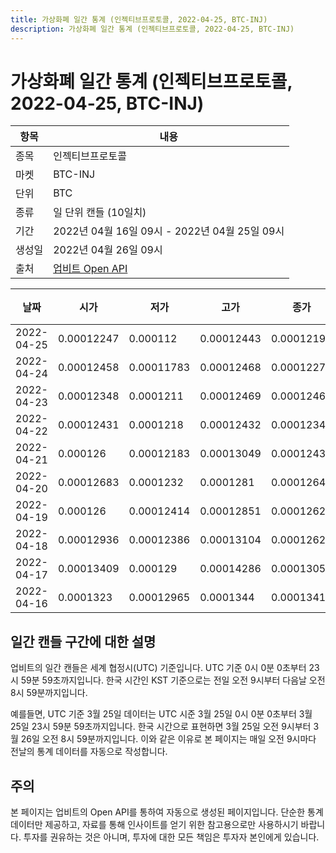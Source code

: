 ```yaml
---
title: 가상화폐 일간 통계 (인젝티브프로토콜, 2022-04-25, BTC-INJ)
description: 가상화폐 일간 통계 (인젝티브프로토콜, 2022-04-25, BTC-INJ)
---
```



가상화폐 일간 통계 (인젝티브프로토콜, 2022-04-25, BTC-INJ)
===

|항목|내용|
|--|--|
|종목|인젝티브프로토콜|
|마켓|BTC-INJ|
|단위|BTC|
|종류|일 단위 캔들 (10일치)|
|기간|2022년 04월 16일 09시 - 2022년 04월 25일 09시|
|생성일|2022년 04월 26일 09시|
|출처|[업비트 Open API](https://docs.upbit.com)|


|날짜|시가|저가|고가|종가|비고|
|--|--|--|--|--|--|
|2022-04-25|0.00012247|0.000112|0.00012443|0.00012195|    |
|2022-04-24|0.00012458|0.00011783|0.00012468|0.00012277|    |
|2022-04-23|0.00012348|0.0001211|0.00012469|0.00012467|    |
|2022-04-22|0.00012431|0.0001218|0.00012432|0.00012348|    |
|2022-04-21|0.000126|0.00012183|0.00013049|0.00012431|    |
|2022-04-20|0.00012683|0.0001232|0.0001281|0.00012642|    |
|2022-04-19|0.000126|0.00012414|0.00012851|0.00012628|    |
|2022-04-18|0.00012936|0.00012386|0.00013104|0.00012628|    |
|2022-04-17|0.00013409|0.000129|0.00014286|0.0001305|    |
|2022-04-16|0.0001323|0.00012965|0.0001344|0.0001341|    |


일간 캔들 구간에 대한 설명
---


업비트의 일간 캔들은 세계 협정시(UTC) 기준입니다. 
UTC 기준 0시 0분 0초부터 23시 59분 59초까지입니다. 
한국 시간인 KST 기준으로는 전일 오전 9시부터 다음날 오전 8시 59분까지입니다. 


예를들면, UTC 기준 3월 25일 데이터는 UTC 시준 3월 25일 0시 0분 0초부터 3월 25일 23시 59분 59초까지입니다. 
한국 시간으로 표현하면 3월 25일 오전 9시부터 3월 26일 오전 8시 59분까지입니다. 
이와 같은 이유로 본 페이지는 매일 오전 9시마다 전날의 통계 데이터를 자동으로 작성합니다. 


주의
---


본 페이지는 업비트의 Open API를 통하여 자동으로 생성된 페이지입니다. 
단순한 통계 데이터만 제공하고, 자료를 통해 인사이트를 얻기 위한 참고용으로만 사용하시기 바랍니다. 
투자를 권유하는 것은 아니며, 투자에 대한 모든 책임은 투자자 본인에게 있습니다. 
